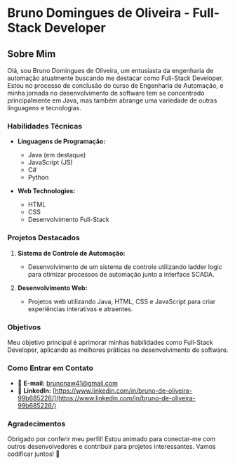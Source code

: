 # Bruno Domingues de Oliveira - Full-Stack Developer

## Sobre Mim

Olá, sou Bruno Domingues de Oliveira, um entusiasta da engenharia de automação atualmente buscando me destacar como Full-Stack Developer. Estou no processo de conclusão do curso de Engenharia de Automação, e minha jornada no desenvolvimento de software tem se concentrado principalmente em Java, mas também abrange uma variedade de outras linguagens e tecnologias.

### Habilidades Técnicas

- **Linguagens de Programação:**
  - Java (em destaque)
  - JavaScript (JS)
  - C#
  - Python

- **Web Technologies:**
  - HTML
  - CSS
  - Desenvolvimento Full-Stack

### Projetos Destacados

1. **Sistema de Controle de Automação:**
   - Desenvolvimento de um sistema de controle utilizando ladder logic para otimizar processos de automação junto a interface SCADA.

2. **Desenvolvimento Web:**
   - Projetos web utilizando Java, HTML, CSS e JavaScript para criar experiências interativas e atraentes.

### Objetivos

Meu objetivo principal é aprimorar minhas habilidades como Full-Stack Developer, aplicando as melhores práticas no desenvolvimento de software.

### Como Entrar em Contato

- 📧 **E-mail:** [brunonaw41@gmail.com](brunonaw41@gmail.com)
- 💼 **LinkedIn:** [https://www.linkedin.com/in/bruno-de-oliveira-99b685226/](https://www.linkedin.com/in/bruno-de-oliveira-99b685226/)

### Agradecimentos

Obrigado por conferir meu perfil! Estou animado para conectar-me com outros desenvolvedores e contribuir para projetos interessantes. Vamos codificar juntos! 🚀
